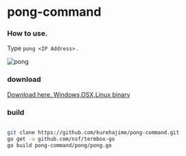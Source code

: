 # pong-command

### How to use.

Type `pong <IP Address>` .

![pong](https://cloud.githubusercontent.com/assets/4569916/7273449/e6c410be-e92e-11e4-89dd-ba6903089706.gif)


### download

[Download here. Windows,OSX,Linux binary](https://github.com/kurehajime/pong-command/releases/tag/0.1)

### build

```sh

git clone https://github.com/kurehajime/pong-command.git
go get -u github.com/nsf/termbox-go
go build pong-command/pong/pong.go

```
